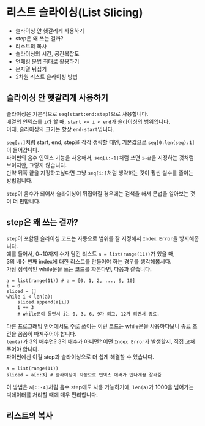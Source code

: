 # 리스트 슬라이싱(List Slicing)

* 슬라이싱 안 헷갈리게 사용하기
* step은 왜 쓰는 걸까?
* 리스트의 복사
* 슬라이싱의 시간, 공간복잡도
* 언패킹 문법 최대로 활용하기
* 문자열 뒤집기
* 2차원 리스트 슬라이싱 방법

## 슬라이싱 안 헷갈리게 사용하기
슬라이싱은 기본적으로 `seq[start:end:step]`으로 사용합니다.  
배열의 인덱스를 `i`라 할 때, `start <= i < end`가 슬라이싱의 범위입니다.   
이때, 슬라이싱의 크기는 항상 `end-start`입니다.  

`seq[::]`처럼 start, end, step을 각각 생략할 때엔, 기본값으로 `seq[0:len(seq):1]`이 들어갑니다.  
파이썬의 음수 인덱스 기능을 사용해서, `seq[i:-1]`처럼 쓰면 `i~끝`을 지정하는 것처럼 보이지만, 그렇지 않습니다.  
만약 뒤쪽 끝을 지정하고싶다면 그냥 `seq[i:]`처럼 생략하는 것이 훨씬 실수를 줄이는 방법입니다.  


`step`이 음수가 되어서 슬라이싱이 뒤집어질 경우에는 검색을 해서 문법을 알아보는 것이 더 편합니다.

## step은 왜 쓰는 걸까?
`step`이 포함된 슬라이싱 코드는 자동으로 범위를 잘 지정해서 `Index Error`을 방지해줍니다.  
예를 들어서, 0~10까지 수가 담긴 리스트 `a = list(range(11))`가 있을 때,  
3의 배수 번째 index에 대한 리스트를 만들어야 하는 경우를 생각해봅시다.   
가장 정석적인 while문을 쓰는 코드를 짜본다면, 다음과 같습니다.
```
a = list(range(11)) # a = [0, 1, 2, ..., 9, 10]
i = 0
sliced = []
while i < len(a):
    sliced.append(a[i])
    i += 3 
    # while문이 돌면서 i는 0, 3, 6, 9가 되고, 12가 되면서 종료.
```
다른 프로그래밍 언어에서도 주로 쓰이는 이런 코드는 while문을 사용하다보니 종료 조건을 꼼꼼히 따져주어야 합니다.   
`len(a)`가 3의 배수면? 3의 배수가 아니면? 어떤 `Index Error`가 발생할지, 직접 고쳐주어야 합니다.   
파이썬에선 이걸 step과 슬라이싱으로 더 쉽게 해결할 수 있습니다.
```
a = list(range(11))
sliced = a[::3] # 슬라이싱이 자동으로 인덱스 에러가 안나게끔 잘라줌
```
이 방법은 `a[::-4]`처럼 음수 step에도 사용 가능하기에, `len(a)`가 1000을 넘어가는 빅데이터를 처리할 때에 매우 편리합니다.

## 리스트의 복사